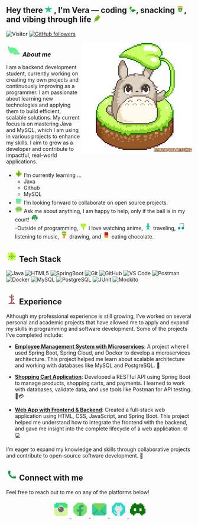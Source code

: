 ## Hey there <img src="https://github.com/VeradelaCruz/VeradelaCruz/blob/main/icons8-star-32.png" width="20"/> , I'm Vera — coding <img src="https://github.com/VeradelaCruz/VeradelaCruz/blob/main/icons8-leaf-32.png" width="20"/>, snacking <img src="https://github.com/VeradelaCruz/VeradelaCruz/blob/main/icons8-coffee-to-go-32.png" width="20"/>, and vibing through life <img src="https://github.com/VeradelaCruz/VeradelaCruz/blob/main/icons8-oak-leaf-32.png" width="20"/>


![Visitor](https://visitor-badge.laobi.icu/badge?page_id=VeradelaCruz.VeradelaCruz)
[![GitHub followers](https://img.shields.io/github/followers/VeradelaCruz.svg?style=social&label=Follow)](https://github.com/VeradelaCruz?tab=followers)<br/>

<img align="right" width=300px alt="Unicorn" src="https://github.com/VeradelaCruz/VeradelaCruz/blob/main/Pixel%20Art%20GIFs%20-%20Find%20%26%20Share%20on%20GIPHY.gif" />

### <img src="https://github.com/VeradelaCruz/VeradelaCruz/blob/main/52686-pixelleaf.gif" width="40px">&nbsp;***About me***

I am a backend development student, currently working on creating my own projects and continuously improving as a programmer. I am passionate about learning new technologies and applying them to build efficient, scalable solutions. My current focus is on mastering Java and MySQL, which I am using in various projects to enhance my skills. I aim to grow as a developer and contribute to impactful, real-world applications.
- <img src="https://github.com/VeradelaCruz/VeradelaCruz/blob/main/icons8-maple-leaf-32.png" width="20"/> I’m currently learning ...
  - Java
  - Github
  - MySQL
- <img src="https://github.com/VeradelaCruz/VeradelaCruz/blob/main/icons8-coffee-32.png" width="20"/> I’m looking forward to collaborate on open source projects.
- <img src="https://github.com/VeradelaCruz/VeradelaCruz/blob/main/icons8-message-32.png" width="20"/> Ask me about anything, I am happy to help, only if the ball is in my court! <img src="https://github.com/VeradelaCruz/VeradelaCruz/blob/main/icons8-three-leaf-clover-32.png" width="20"/> <br>
-Outside of programming, <img src="https://github.com/VeradelaCruz/VeradelaCruz/blob/main/icons8-heart-balloon-32.png" width="20"/> I love watching anime, <img src="https://github.com/VeradelaCruz/VeradelaCruz/blob/main/icons8-plane-32.png" width="20"/> traveling, <img src="https://github.com/VeradelaCruz/VeradelaCruz/blob/main/icons8-musical-note-32.png" width="20"/> listening to music, <img src="https://github.com/VeradelaCruz/VeradelaCruz/blob/main/icons8-paint-32.png" width="20"/> drawing, and <img src="https://github.com/VeradelaCruz/VeradelaCruz/blob/main/icons8-chocolate-32.png" width="20"/> eating chocolate.

## <img src="https://github.com/VeradelaCruz/VeradelaCruz/blob/main/icons8-flower-32.png" width="30"/> Tech Stack

![Java](https://img.shields.io/badge/Java-%234C9C2E.svg?style=for-the-badge&logo=java&logoColor=white) 
![HTML5](https://img.shields.io/badge/html5-%234C3C3C.svg?style=for-the-badge&logo=html5&logoColor=white) 
![SpringBoot](https://img.shields.io/badge/Spring_Boot-%233A8A41.svg?style=for-the-badge&logo=springboot&logoColor=white) 
![Git](https://img.shields.io/badge/Git-%234D3B2D.svg?style=for-the-badge&logo=git&logoColor=white) 
![GitHub](https://img.shields.io/badge/GitHub-%23232A2A.svg?style=for-the-badge&logo=github&logoColor=white) 
![VS Code](https://img.shields.io/badge/VS_Code-%232E3C2E.svg?style=for-the-badge&logo=visualstudiocode&logoColor=white)
![Postman](https://img.shields.io/badge/Postman-%236B4F2F.svg?style=for-the-badge&logo=postman&logoColor=white) 
![Docker](https://img.shields.io/badge/Docker-%234B6B3C.svg?style=for-the-badge&logo=docker&logoColor=white) 
![MySQL](https://img.shields.io/badge/MySQL-%234B5B41.svg?style=for-the-badge&logo=mysql&logoColor=white) 
![PostgreSQL](https://img.shields.io/badge/PostgreSQL-%23294D29.svg?style=for-the-badge&logo=postgresql&logoColor=white) 
![JUnit](https://img.shields.io/badge/JUnit-%23A74C4C.svg?style=for-the-badge&logo=junit&logoColor=white) 
![Mockito](https://img.shields.io/badge/Mockito-%233A5A3B.svg?style=for-the-badge&logo=mockito&logoColor=white)


## <img src="https://github.com/VeradelaCruz/VeradelaCruz/blob/main/icons8-tree-32.png" width="30"/>  Experience

Although my professional experience is still growing, I’ve worked on several personal and academic projects that have allowed me to apply and expand my skills in programming and software development. Some of the projects I’ve completed include:

- **[Employee Management System with Microservices](#)**: A project where I used Spring Boot, Spring Cloud, and Docker to develop a microservices architecture. This project helped me learn about scalable architecture and working with databases like MySQL and PostgreSQL. 🚀
  
- **[Shopping Cart Application](#)**: Developed a RESTful API using Spring Boot to manage products, shopping carts, and payments. I learned to work with databases, validate data, and use tools like Postman for API testing. 🛒💳
  
- **[Web App with Frontend & Backend](#)**: Created a full-stack web application using HTML, CSS, JavaScript, and Spring Boot. This project helped me understand how to integrate the frontend with the backend, and gave me insight into the complete lifecycle of a web application. 🌐💻

I’m eager to expand my knowledge and skills through collaborative projects and contribute to open-source software development. 🤝

## <img src="https://github.com/VeradelaCruz/VeradelaCruz/blob/main/icons8-phone-32.png" width="30"/> Connect with me

Feel free to reach out to me on any of the platforms below!

<p align="center">
  <a href="https://www.instagram.com/versdelacruz" target="_blank">
    <img src="https://github.com/VeradelaCruz/VeradelaCruz/blob/main/icons8-instagram-old-32.png" width="48" height="48" alt="Instagram"/>
  </a>
  <a href="https://www.facebook.com/brumaidana/" target="_blank">
    <img src="https://github.com/VeradelaCruz/VeradelaCruz/blob/main/icons8-facebook-32%20(1).png" width="48" height="48" alt="Facebook"/>
  </a>
  <a href="mailto:maidanabru@yahoo.com.ar" target="_blank">
    <img src="https://github.com/VeradelaCruz/VeradelaCruz/blob/main/icons8-email-32%20(1).png" width="48" height="48" alt="Email"/>
  </a>
  <a href="https://github.com/VeradelaCruz" target="_blank">
    <img src="https://github.com/VeradelaCruz/VeradelaCruz/blob/main/icons8-git-32.png" width="48" height="48" alt="GitHub"/>
  </a>
  <a href="https://discord.com/users/tu_usuario" target="_blank">
    <img src="https://github.com/VeradelaCruz/VeradelaCruz/blob/main/icons8-discord-new-32.png" width="48" height="48" alt="Discord"/>
  </a>
</p>




